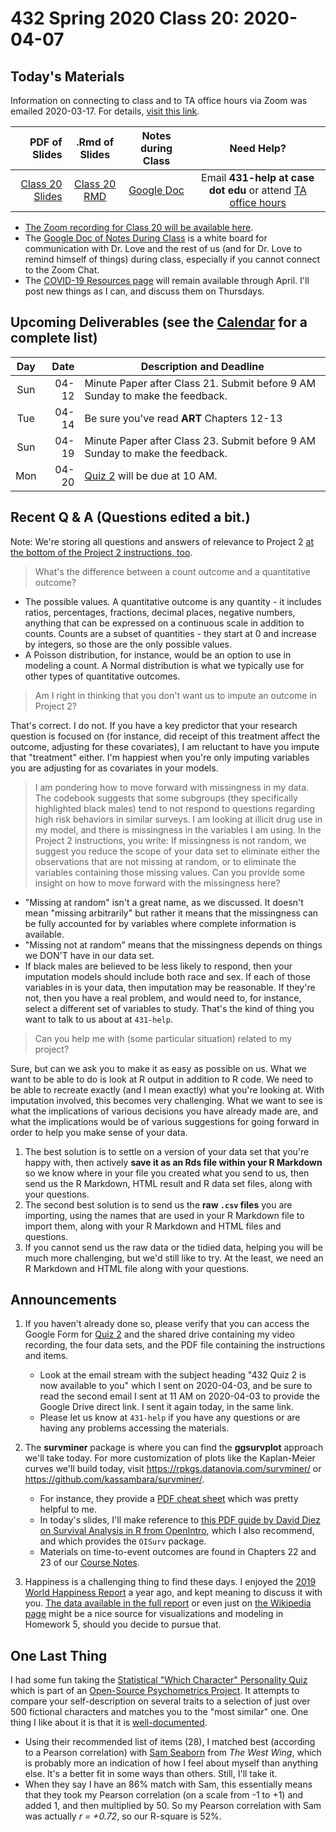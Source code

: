 # 432 Spring 2020 Class 20: 2020-04-07

## Today's Materials

Information on connecting to class and to TA office hours via Zoom was emailed 2020-03-17. For details, [visit this link](https://github.com/THOMASELOVE/2020-432/blob/master/zoom.md). 

PDF of Slides | .Rmd of Slides | Notes during Class | Need Help? 
------------: | :------------------: | :---------------------------: | :------------------------:
[Class 20 Slides](https://github.com/THOMASELOVE/2020-432/blob/master/classes/class20/432_2020_slides20.pdf) | [Class 20 RMD](https://github.com/THOMASELOVE/2020-432/blob/master/classes/class20/432_2020_slides20.Rmd) | [Google Doc](https://docs.google.com/document/d/1VpnXK654mVLJKMnbxMyhvLSEaOwyZhO2itaMf1a3N4U/edit?usp=sharing) | Email **431-help at case dot edu** or attend [TA office hours](https://github.com/THOMASELOVE/2020-432/blob/master/calendar.md#ta-office-hours)

- [The Zoom recording for Class 20 will be available here]().
- The [Google Doc of Notes During Class](https://docs.google.com/document/d/1VpnXK654mVLJKMnbxMyhvLSEaOwyZhO2itaMf1a3N4U/edit?usp=sharing) is a white board for communication with Dr. Love and the rest of us (and for Dr. Love to remind himself of things) during class, especially if you cannot connect to the Zoom Chat.
- The [COVID-19 Resources page](https://github.com/THOMASELOVE/2020-432/blob/master/covid19resources.md) will remain available through April. I'll post new things as I can, and discuss them on Thursdays.

## Upcoming Deliverables (see the [Calendar](https://github.com/THOMASELOVE/2020-432/blob/master/calendar.md) for a complete list)

Day | Date  | Description and Deadline
:--: | ----: | ----------------------------------------------------------------------------------------------
Sun | 04-12 | Minute Paper after Class 21. Submit before 9 AM Sunday to make the feedback.
Tue | 04-14 | Be sure you've read **ART** Chapters 12-13
Sun | 04-19 | Minute Paper after Class 23. Submit before 9 AM Sunday to make the feedback.
Mon | 04-20 | [Quiz 2](https://github.com/THOMASELOVE/2020-432/tree/master/quizzes/quiz2) will be due at 10 AM.

## Recent Q & A (Questions edited a bit.)

Note: We're storing all questions and answers of relevance to Project 2 [at the bottom of the Project 2 instructions, too](https://github.com/THOMASELOVE/2020-432/blob/master/projects/project2/README.md#questions-and-answers).

> What's the difference between a count outcome and a quantitative outcome?

- The possible values. A quantitative outcome is any quantity - it includes ratios, percentages, fractions, decimal places, negative numbers, anything that can be expressed on a continuous scale in addition to counts. Counts are a subset of quantities - they start at 0 and increase by integers, so those are the only possible values. 
- A Poisson distribution, for instance, would be an option to use in modeling a count. A Normal distribution is what we typically use for other types of quantitative outcomes.

> Am I right in thinking that you don't want us to impute an outcome in Project 2?

That's correct. I do not. If you have a key predictor that your research question is focused on (for instance, did receipt of this treatment affect the outcome, adjusting for these covariates), I am reluctant to have you impute that "treatment" either. I'm happiest when you're only imputing variables you are adjusting for as covariates in your models.

> I am pondering how to move forward with missingness in my data. The codebook suggests that some subgroups (they specifically highlighted black males) tend to not respond to questions regarding high risk behaviors in similar surveys. I am looking at illicit drug use in my model, and there is missingness in the variables I am using. In the Project 2 instructions, you write: If missingness is not random, we suggest you reduce the scope of your data set to eliminate either the observations that are not missing at random, or to eliminate the variables containing those missing values. Can you provide some insight on how to move forward with the missingness here? 

- "Missing at random" isn't a great name, as we discussed. It doesn't mean "missing arbitrarily" but rather it means that the missingness can be fully accounted for by variables where complete information is available. 
- "Missing not at random" means that the missingness depends on things we DON'T have in our data set.
- If black males are believed to be less likely to respond, then your imputation models should include both race and sex. If each of those variables in is your data, then imputation may be reasonable. If they're not, then you have a real problem, and would need to, for instance, select a different set of variables to study. That's the kind of thing you want to talk to us about at `431-help`. 

> Can you help me with (some particular situation) related to my project?

Sure, but can we ask you to make it as easy as possible on us. What we want to be able to do is look at R output in addition to R code. We need to be able to recreate exactly (and I mean exactly) what you're looking at. With imputation involved, this becomes very challenging. What we want to see is what the implications of various decisions you have already made are, and what the implications would be of various suggestions for going forward in order to help you make sense of your data. 

1. The best solution is to settle on a version of your data set that you're happy with, then actively **save it as an Rds file within your R Markdown** so we know where in your file you created what you send to us, then send us the R Markdown, HTML result and R data set files, along with your questions. 
2. The second best solution is to send us the **raw `.csv` files** you are importing, using the names that are used in your R Markdown file to import them, along with your R Markdown and HTML files and questions.
3. If you cannot send us the raw data or the tidied data, helping you will be much more challenging, but we'd still like to try. At the least, we need an R Markdown and HTML file along with your questions.

## Announcements

1. If you haven't already done so, please verify that you can access the Google Form for [Quiz 2](https://github.com/THOMASELOVE/2020-432/tree/master/quizzes/quiz2) and the shared drive containing my video recording, the four data sets, and the PDF file containing the instructions and items. 
    - Look at the email stream with the subject heading "432 Quiz 2 is now available to you" which I sent on 2020-04-03, and be sure to read the second email I sent at 11 AM on 2020-04-03 to provide the Google Drive direct link. I sent it again today, in the same link.
    - Please let us know at `431-help` if you have any questions or are having any problems accessing the materials. 

2. The **survminer** package is where you can find the **ggsurvplot** approach we'll take today. For more customization of plots like the Kaplan-Meier curves we'll build today, visit https://rpkgs.datanovia.com/survminer/ or https://github.com/kassambara/survminer/. 
    - For instance, they provide a [PDF cheat sheet](https://rpkgs.datanovia.com/survminer/survminer_cheatsheet.pdf) which was pretty helpful to me.
    - In today's slides, I'll make reference to [this PDF guide by David Diez on Survival Analysis in R from OpenIntro](https://www.openintro.org/book/surv_in_r/), which I also recommend, and which provides the `OISurv` package.
    - Materials on time-to-event outcomes are found in Chapters 22 and 23 of our [Course Notes](https://thomaselove.github.io/2020-432-book/exploring-time-to-event-survival-data.html).
    
3. Happiness is a challenging thing to find these days. I enjoyed the [2019 World Happiness Report](https://en.wikipedia.org/wiki/World_Happiness_Report) a year ago, and kept meaning to discuss it with you. [The data available in the full report](https://worldhappiness.report/ed/2019/) or even just on [the Wikipedia page](https://en.wikipedia.org/wiki/World_Happiness_Report) might be a nice source for visualizations and modeling in Homework 5, should you decide to pursue that.

## One Last Thing

I had some fun taking the [Statistical "Which Character" Personality Quiz](https://openpsychometrics.org/tests/characters/) which is part of an [Open-Source Psychometrics Project](https://openpsychometrics.org/). It attempts to compare your self-description on several traits to a selection of just over 500 fictional characters and matches you to the "most similar" one. One thing I like about it is that it is [well-documented](https://openpsychometrics.org/tests/characters/development/). 

- Using their recommended list of items (28), I matched best (according to a Pearson correlation) with [Sam Seaborn](https://en.wikipedia.org/wiki/Sam_Seaborn) from *The West Wing*, which is probably more an indication of how I feel about myself than anything else. It's a better fit in some ways than others. Still, I'll take it.
- When they say I have an 86% match with Sam, this essentially means that they took my Pearson correlation (on a scale from -1 to +1) and added 1, and then multiplied by 50. So my Pearson correlation with Sam was actually *r = +0.72*, so our R-square is 52%.


